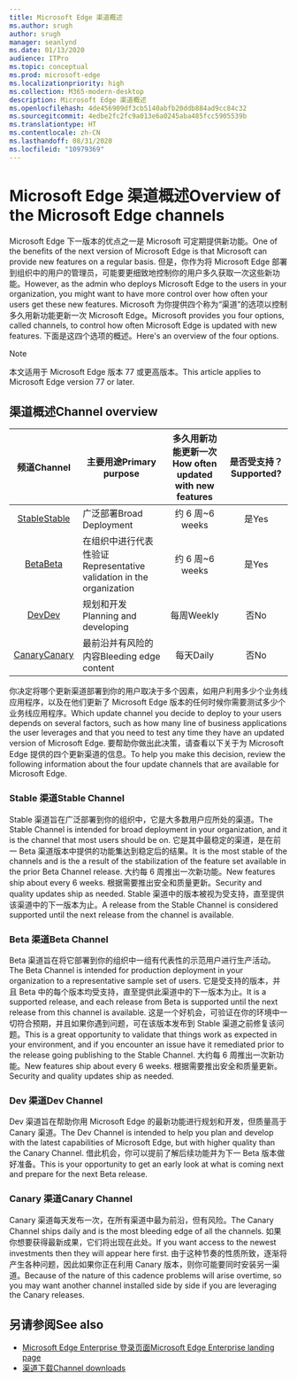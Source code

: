 ```yaml
---
title: Microsoft Edge 渠道概述
ms.author: srugh
author: srugh
manager: seanlynd
ms.date: 01/13/2020
audience: ITPro
ms.topic: conceptual
ms.prod: microsoft-edge
ms.localizationpriority: high
ms.collection: M365-modern-desktop
description: Microsoft Edge 渠道概述
ms.openlocfilehash: 4de456909df3cb5140abfb20ddb884ad9cc84c32
ms.sourcegitcommit: 4edbe2fc2fc9a013e6a0245aba485fcc5905539b
ms.translationtype: HT
ms.contentlocale: zh-CN
ms.lasthandoff: 08/31/2020
ms.locfileid: "10979369"
---
```

# <span data-ttu-id="8e14f-103">Microsoft Edge 渠道概述</span><span class="sxs-lookup"><span data-stu-id="8e14f-103">Overview of the Microsoft Edge channels</span></span>

<span data-ttu-id="8e14f-104">Microsoft Edge 下一版本的优点之一是 Microsoft 可定期提供新功能。</span><span class="sxs-lookup"><span data-stu-id="8e14f-104">One of the benefits of the next version of Microsoft Edge is that Microsoft can provide new features on a regular basis.</span></span> <span data-ttu-id="8e14f-105">但是，你作为将 Microsoft Edge 部署到组织中的用户的管理员，可能要更细致地控制你的用户多久获取一次这些新功能。</span><span class="sxs-lookup"><span data-stu-id="8e14f-105">However, as the admin who deploys Microsoft Edge to the users in your organization, you might want to have more control over how often your users get these new features.</span></span> <span data-ttu-id="8e14f-106">Microsoft 为你提供四个称为“渠道”的选项以控制多久用新功能更新一次 Microsoft Edge。</span><span class="sxs-lookup"><span data-stu-id="8e14f-106">Microsoft provides you four options, called channels, to control how often Microsoft Edge is updated with new features.</span></span> <span data-ttu-id="8e14f-107">下面是这四个选项的概述。</span><span class="sxs-lookup"><span data-stu-id="8e14f-107">Here's an overview of the four options.</span></span>
  
> [!NOTE]
> <span data-ttu-id="8e14f-108">本文适用于 Microsoft Edge 版本 77 或更高版本。</span><span class="sxs-lookup"><span data-stu-id="8e14f-108">This article applies to Microsoft Edge version 77 or later.</span></span>

## <span data-ttu-id="8e14f-109">渠道概述</span><span class="sxs-lookup"><span data-stu-id="8e14f-109">Channel overview</span></span>

|<span data-ttu-id="8e14f-110">频道</span><span class="sxs-lookup"><span data-stu-id="8e14f-110">Channel</span></span>|<span data-ttu-id="8e14f-111">主要用途</span><span class="sxs-lookup"><span data-stu-id="8e14f-111">Primary purpose</span></span>|<span data-ttu-id="8e14f-112">多久用新功能更新一次</span><span class="sxs-lookup"><span data-stu-id="8e14f-112">How often updated with new features</span></span>|<span data-ttu-id="8e14f-113">是否受支持？</span><span class="sxs-lookup"><span data-stu-id="8e14f-113">Supported?</span></span>|
|:---:|---|:---:|:---:|
|[<span data-ttu-id="8e14f-114">Stable</span><span class="sxs-lookup"><span data-stu-id="8e14f-114">Stable</span></span>](#stable-channel)|<span data-ttu-id="8e14f-115">广泛部署</span><span class="sxs-lookup"><span data-stu-id="8e14f-115">Broad Deployment</span></span>|<span data-ttu-id="8e14f-116">约 6 周</span><span class="sxs-lookup"><span data-stu-id="8e14f-116">~6 weeks</span></span>|<span data-ttu-id="8e14f-117">是</span><span class="sxs-lookup"><span data-stu-id="8e14f-117">Yes</span></span>|
|[<span data-ttu-id="8e14f-118">Beta</span><span class="sxs-lookup"><span data-stu-id="8e14f-118">Beta</span></span>](#beta-channel)|<span data-ttu-id="8e14f-119">在组织中进行代表性验证</span><span class="sxs-lookup"><span data-stu-id="8e14f-119">Representative validation in the organization</span></span>|<span data-ttu-id="8e14f-120">约 6 周</span><span class="sxs-lookup"><span data-stu-id="8e14f-120">~6 weeks</span></span>|<span data-ttu-id="8e14f-121">是</span><span class="sxs-lookup"><span data-stu-id="8e14f-121">Yes</span></span>|
|[<span data-ttu-id="8e14f-122">Dev</span><span class="sxs-lookup"><span data-stu-id="8e14f-122">Dev</span></span>](#dev-channel)|<span data-ttu-id="8e14f-123">规划和开发</span><span class="sxs-lookup"><span data-stu-id="8e14f-123">Planning and developing</span></span>|<span data-ttu-id="8e14f-124">每周</span><span class="sxs-lookup"><span data-stu-id="8e14f-124">Weekly</span></span>|<span data-ttu-id="8e14f-125">否</span><span class="sxs-lookup"><span data-stu-id="8e14f-125">No</span></span>|
|[<span data-ttu-id="8e14f-126">Canary</span><span class="sxs-lookup"><span data-stu-id="8e14f-126">Canary</span></span>](#canary-channel)|<span data-ttu-id="8e14f-127">最前沿并有风险的内容</span><span class="sxs-lookup"><span data-stu-id="8e14f-127">Bleeding edge content</span></span>|<span data-ttu-id="8e14f-128">每天</span><span class="sxs-lookup"><span data-stu-id="8e14f-128">Daily</span></span>|<span data-ttu-id="8e14f-129">否</span><span class="sxs-lookup"><span data-stu-id="8e14f-129">No</span></span>|

<span data-ttu-id="8e14f-130">你决定将哪个更新渠道部署到你的用户取决于多个因素，如用户利用多少个业务线应用程序，以及在他们更新了 Microsoft Edge 版本的任何时候你需要测试多少个业务线应用程序。</span><span class="sxs-lookup"><span data-stu-id="8e14f-130">Which update channel you decide to deploy to your users depends on several factors, such as how many line of business applications the user leverages and that you need to test any time they have an updated version of Microsoft Edge.</span></span> <span data-ttu-id="8e14f-131">要帮助你做出此决策，请查看以下关于为 Microsoft Edge 提供的四个更新渠道的信息。</span><span class="sxs-lookup"><span data-stu-id="8e14f-131">To help you make this decision, review the following information about the four update channels that are available for Microsoft Edge.</span></span>

### <span data-ttu-id="8e14f-132">Stable 渠道</span><span class="sxs-lookup"><span data-stu-id="8e14f-132">Stable Channel</span></span>

<span data-ttu-id="8e14f-133">Stable 渠道旨在广泛部署到你的组织中，它是大多数用户应所处的渠道。</span><span class="sxs-lookup"><span data-stu-id="8e14f-133">The Stable Channel is intended for broad deployment in your organization, and it is the channel that most users should be on.</span></span> <span data-ttu-id="8e14f-134">它是其中最稳定的渠道，是在前一 Beta 渠道版本中提供的功能集达到稳定后的结果。</span><span class="sxs-lookup"><span data-stu-id="8e14f-134">It is the most stable of the channels and is the a result of the stabilization of the feature set available in the prior Beta Channel release.</span></span> <span data-ttu-id="8e14f-135">大约每 6 周推出一次新功能。</span><span class="sxs-lookup"><span data-stu-id="8e14f-135">New features ship about every 6 weeks.</span></span> <span data-ttu-id="8e14f-136">根据需要推出安全和质量更新。</span><span class="sxs-lookup"><span data-stu-id="8e14f-136">Security and quality updates ship as needed.</span></span> <span data-ttu-id="8e14f-137">Stable 渠道中的版本被视为受支持，直至提供该渠道中的下一版本为止。</span><span class="sxs-lookup"><span data-stu-id="8e14f-137">A release from the Stable Channel is considered supported until the next release from the channel is available.</span></span>

### <span data-ttu-id="8e14f-138">Beta 渠道</span><span class="sxs-lookup"><span data-stu-id="8e14f-138">Beta Channel</span></span>

<span data-ttu-id="8e14f-139">Beta 渠道旨在将它部署到你的组织中一组有代表性的示范用户进行生产活动。</span><span class="sxs-lookup"><span data-stu-id="8e14f-139">The Beta Channel is intended for production deployment in your organization to a representative sample set of users.</span></span> <span data-ttu-id="8e14f-140">它是受支持的版本，并且 Beta 中的每个版本均受支持，直至提供此渠道中的下一版本为止。</span><span class="sxs-lookup"><span data-stu-id="8e14f-140">It is a supported release, and each release from Beta is supported until the next release from this channel is available.</span></span> <span data-ttu-id="8e14f-141">这是一个好机会，可验证在你的环境中一切符合预期，并且如果你遇到问题，可在该版本发布到 Stable 渠道之前修复该问题。</span><span class="sxs-lookup"><span data-stu-id="8e14f-141">This is a great opportunity to validate that things work as expected in your environment, and if you encounter an issue have it remediated prior to the release going publishing to the Stable Channel.</span></span> <span data-ttu-id="8e14f-142">大约每 6 周推出一次新功能。</span><span class="sxs-lookup"><span data-stu-id="8e14f-142">New features ship about every 6 weeks.</span></span> <span data-ttu-id="8e14f-143">根据需要推出安全和质量更新。</span><span class="sxs-lookup"><span data-stu-id="8e14f-143">Security and quality updates ship as needed.</span></span>

### <span data-ttu-id="8e14f-144">Dev 渠道</span><span class="sxs-lookup"><span data-stu-id="8e14f-144">Dev Channel</span></span>

<span data-ttu-id="8e14f-145">Dev 渠道旨在帮助你用 Microsoft Edge 的最新功能进行规划和开发，但质量高于 Canary 渠道。</span><span class="sxs-lookup"><span data-stu-id="8e14f-145">The Dev Channel is intended to help you plan and develop with the latest capabilities of Microsoft Edge, but with higher quality than the Canary Channel.</span></span> <span data-ttu-id="8e14f-146">借此机会，你可以提前了解后续功能并为下一 Beta 版本做好准备。</span><span class="sxs-lookup"><span data-stu-id="8e14f-146">This is your opportunity to get an early look at what is coming next and prepare for the next Beta release.</span></span>

### <span data-ttu-id="8e14f-147">Canary 渠道</span><span class="sxs-lookup"><span data-stu-id="8e14f-147">Canary Channel</span></span>

<span data-ttu-id="8e14f-148">Canary 渠道每天发布一次，在所有渠道中最为前沿，但有风险。</span><span class="sxs-lookup"><span data-stu-id="8e14f-148">The Canary Channel ships daily and is the most bleeding edge of all the channels.</span></span> <span data-ttu-id="8e14f-149">如果你想要获得最新成果，它们将出现在此处。</span><span class="sxs-lookup"><span data-stu-id="8e14f-149">If you want access to the newest investments then they will appear here first.</span></span> <span data-ttu-id="8e14f-150">由于这种节奏的性质所致，逐渐将产生各种问题，因此如果你正在利用 Canary 版本，则你可能要同时安装另一渠道。</span><span class="sxs-lookup"><span data-stu-id="8e14f-150">Because of the nature of this cadence problems will arise overtime, so you may want another channel installed side by side if you are leveraging the Canary releases.</span></span>

## <span data-ttu-id="8e14f-151">另请参阅</span><span class="sxs-lookup"><span data-stu-id="8e14f-151">See also</span></span>

- [<span data-ttu-id="8e14f-152">Microsoft Edge Enterprise 登录页面</span><span class="sxs-lookup"><span data-stu-id="8e14f-152">Microsoft Edge Enterprise landing page</span></span>](https://aka.ms/EdgeEnterprise)
- [<span data-ttu-id="8e14f-153">渠道下载</span><span class="sxs-lookup"><span data-stu-id="8e14f-153">Channel downloads</span></span>](https://aka.ms/EdgeEnterprise)
